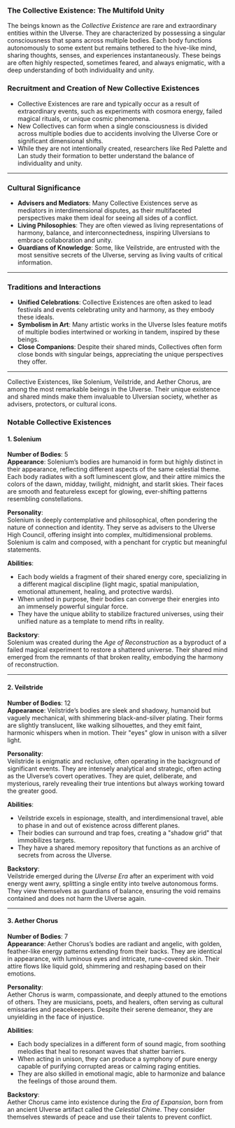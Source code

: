 ### **The Collective Existence: The Multifold Unity**

The beings known as the _Collective Existence_ are rare and extraordinary entities within the Ulverse. They are characterized by possessing a singular consciousness that spans across multiple bodies. Each body functions autonomously to some extent but remains tethered to the hive-like mind, sharing thoughts, senses, and experiences instantaneously. These beings are often highly respected, sometimes feared, and always enigmatic, with a deep understanding of both individuality and unity.

### **Recruitment and Creation of New Collective Existences**

- Collective Existences are rare and typically occur as a result of extraordinary events, such as experiments with cosmora energy, failed magical rituals, or unique cosmic phenomena.
- New Collectives can form when a single consciousness is divided across multiple bodies due to accidents involving the Ulverse Core or significant dimensional shifts.
- While they are not intentionally created, researchers like Red Palette and Lan study their formation to better understand the balance of individuality and unity.

---

### **Cultural Significance**

- **Advisers and Mediators**: Many Collective Existences serve as mediators in interdimensional disputes, as their multifaceted perspectives make them ideal for seeing all sides of a conflict.
- **Living Philosophies**: They are often viewed as living representations of harmony, balance, and interconnectedness, inspiring Ulversians to embrace collaboration and unity.
- **Guardians of Knowledge**: Some, like Veilstride, are entrusted with the most sensitive secrets of the Ulverse, serving as living vaults of critical information.

---

### **Traditions and Interactions**

- **Unified Celebrations**: Collective Existences are often asked to lead festivals and events celebrating unity and harmony, as they embody these ideals.
- **Symbolism in Art**: Many artistic works in the Ulverse Isles feature motifs of multiple bodies intertwined or working in tandem, inspired by these beings.
- **Close Companions**: Despite their shared minds, Collectives often form close bonds with singular beings, appreciating the unique perspectives they offer.

---

Collective Existences, like Solenium, Veilstride, and Aether Chorus, are among the most remarkable beings in the Ulverse. Their unique existence and shared minds make them invaluable to Ulversian society, whether as advisers, protectors, or cultural icons.

### **Notable Collective Existences**

#### **1. Solenium**

**Number of Bodies**: 5  
**Appearance**: Solenium’s bodies are humanoid in form but highly distinct in their appearance, reflecting different aspects of the same celestial theme. Each body radiates with a soft luminescent glow, and their attire mimics the colors of the dawn, midday, twilight, midnight, and starlit skies. Their faces are smooth and featureless except for glowing, ever-shifting patterns resembling constellations.

**Personality**:  
Solenium is deeply contemplative and philosophical, often pondering the nature of connection and identity. They serve as advisers to the Ulverse High Council, offering insight into complex, multidimensional problems. Solenium is calm and composed, with a penchant for cryptic but meaningful statements.

**Abilities**:

- Each body wields a fragment of their shared energy core, specializing in a different magical discipline (light magic, spatial manipulation, emotional attunement, healing, and protective wards).
- When united in purpose, their bodies can converge their energies into an immensely powerful singular force.
- They have the unique ability to stabilize fractured universes, using their unified nature as a template to mend rifts in reality.

**Backstory**:  
Solenium was created during the _Age of Reconstruction_ as a byproduct of a failed magical experiment to restore a shattered universe. Their shared mind emerged from the remnants of that broken reality, embodying the harmony of reconstruction.

---

#### **2. Veilstride**

**Number of Bodies**: 12  
**Appearance**: Veilstride’s bodies are sleek and shadowy, humanoid but vaguely mechanical, with shimmering black-and-silver plating. Their forms are slightly translucent, like walking silhouettes, and they emit faint, harmonic whispers when in motion. Their "eyes" glow in unison with a silver light.

**Personality**:  
Veilstride is enigmatic and reclusive, often operating in the background of significant events. They are intensely analytical and strategic, often acting as the Ulverse’s covert operatives. They are quiet, deliberate, and mysterious, rarely revealing their true intentions but always working toward the greater good.

**Abilities**:

- Veilstride excels in espionage, stealth, and interdimensional travel, able to phase in and out of existence across different planes.
- Their bodies can surround and trap foes, creating a "shadow grid" that immobilizes targets.
- They have a shared memory repository that functions as an archive of secrets from across the Ulverse.

**Backstory**:  
Veilstride emerged during the _Ulverse Era_ after an experiment with void energy went awry, splitting a single entity into twelve autonomous forms. They view themselves as guardians of balance, ensuring the void remains contained and does not harm the Ulverse again.

---

#### **3. Aether Chorus**

**Number of Bodies**: 7  
**Appearance**: Aether Chorus’s bodies are radiant and angelic, with golden, feather-like energy patterns extending from their backs. They are identical in appearance, with luminous eyes and intricate, rune-covered skin. Their attire flows like liquid gold, shimmering and reshaping based on their emotions.

**Personality**:  
Aether Chorus is warm, compassionate, and deeply attuned to the emotions of others. They are musicians, poets, and healers, often serving as cultural emissaries and peacekeepers. Despite their serene demeanor, they are unyielding in the face of injustice.

**Abilities**:

- Each body specializes in a different form of sound magic, from soothing melodies that heal to resonant waves that shatter barriers.
- When acting in unison, they can produce a symphony of pure energy capable of purifying corrupted areas or calming raging entities.
- They are also skilled in emotional magic, able to harmonize and balance the feelings of those around them.

**Backstory**:  
Aether Chorus came into existence during the _Era of Expansion_, born from an ancient Ulverse artifact called the _Celestial Chime_. They consider themselves stewards of peace and use their talents to prevent conflict.
